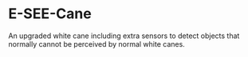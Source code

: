 # E-SEE-Cane

An upgraded white cane including extra sensors to detect objects that normally cannot be perceived by normal white canes.
